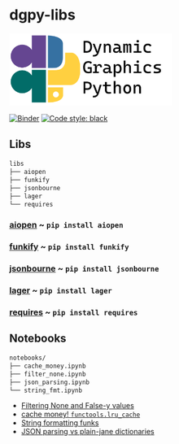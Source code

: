 # dgpy-libs

<img src="https://github.com/dynamic-graphics-inc/dgpy-libs/blob/master/_data/dgpy_banner.svg?raw=true" alt="drawing" width="320"/>

[![Binder](https://mybinder.org/badge_logo.svg)](https://mybinder.org/v2/gh/dynamic-graphics-inc/dgpy-libs/master?filepath=README.ipynb)
[![Code style: black](https://img.shields.io/badge/code%20style-black-000000.svg)](https://github.com/psf/black)

## Libs

```
libs
├── aiopen
├── funkify
├── jsonbourne
├── lager
└── requires
```

### [aiopen](./libs/aiopen/README.md) ~ `pip install aiopen`

### [funkify](./libs/funkify/README.md) ~ `pip install funkify`

### [jsonbourne](./libs/jsonbourne/README.md) ~ `pip install jsonbourne`

### [lager](./libs/lager/README.md) ~ `pip install lager`

### [requires](./libs/requires/README.md) ~ `pip install requires`


## Notebooks

```
notebooks/
├── cache_money.ipynb
├── filter_none.ipynb
├── json_parsing.ipynb
└── string_fmt.ipynb
```

 - [Filtering None and False-y values](./notebooks/filter_none.ipynb)
 - [cache money! `functools.lru_cache`](./notebooks/cache_money.ipynb)
 - [String formatting funks](./notebooks/string_fmt.ipynb)
 - [JSON parsing vs plain-jane dictionaries](./notebooks/json_parsing.ipynb)



